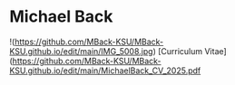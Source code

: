 # Michael Back
!(https://github.com/MBack-KSU/MBack-KSU.github.io/edit/main/IMG_5008.jpg)
[Curriculum Vitae](https://github.com/MBack-KSU/MBack-KSU.github.io/edit/main/MichaelBack_CV_2025.pdf

